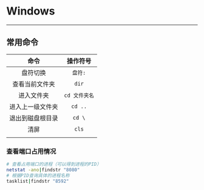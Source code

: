 # Windows

---

## 常用命令

|       命令       |    操作符号     |
| :--------------: | :-------------: |
|     盘符切换     |     `盘符:`     |
|  查看当前文件夹  |      `dir`      |
|    进入文件夹    | `cd 文件夹名` |
| 进入上一级文件夹 |     `cd ..`     |
| 退出到磁盘根目录 |     `cd \`      |
|       清屏       |      `cls`      |
|  |  |

### 查看端口占用情况

```sh
# 查看占用端口的进程（可以得到进程的PID）
netstat -ano|findstr "8080"
# 根据PID查询具体的进程名称
tasklist|findstr "8592"
```
